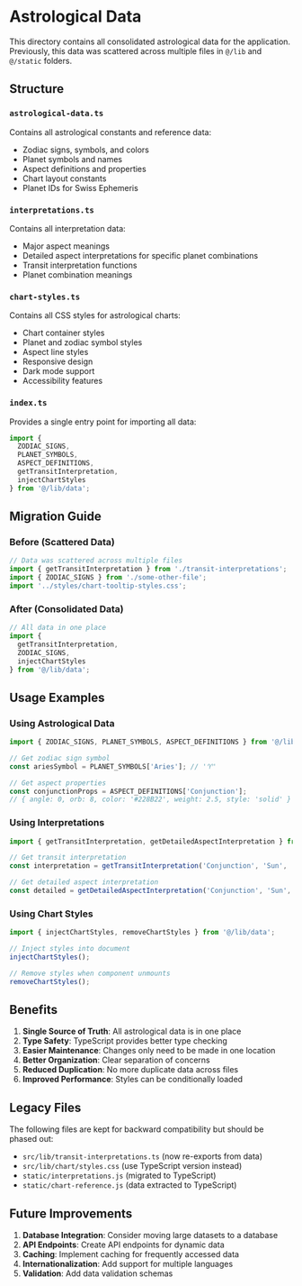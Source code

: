 # Astrological Data

This directory contains all consolidated astrological data for the application. Previously, this data was scattered across multiple files in `@/lib` and `@/static` folders.

## Structure

### `astrological-data.ts`
Contains all astrological constants and reference data:
- Zodiac signs, symbols, and colors
- Planet symbols and names
- Aspect definitions and properties
- Chart layout constants
- Planet IDs for Swiss Ephemeris

### `interpretations.ts`
Contains all interpretation data:
- Major aspect meanings
- Detailed aspect interpretations for specific planet combinations
- Transit interpretation functions
- Planet combination meanings

### `chart-styles.ts`
Contains all CSS styles for astrological charts:
- Chart container styles
- Planet and zodiac symbol styles
- Aspect line styles
- Responsive design
- Dark mode support
- Accessibility features

### `index.ts`
Provides a single entry point for importing all data:
```typescript
import { 
  ZODIAC_SIGNS, 
  PLANET_SYMBOLS, 
  ASPECT_DEFINITIONS,
  getTransitInterpretation,
  injectChartStyles 
} from '@/lib/data';
```

## Migration Guide

### Before (Scattered Data)
```typescript
// Data was scattered across multiple files
import { getTransitInterpretation } from './transit-interpretations';
import { ZODIAC_SIGNS } from './some-other-file';
import '../styles/chart-tooltip-styles.css';
```

### After (Consolidated Data)
```typescript
// All data in one place
import { 
  getTransitInterpretation,
  ZODIAC_SIGNS,
  injectChartStyles 
} from '@/lib/data';
```

## Usage Examples

### Using Astrological Data
```typescript
import { ZODIAC_SIGNS, PLANET_SYMBOLS, ASPECT_DEFINITIONS } from '@/lib/data';

// Get zodiac sign symbol
const ariesSymbol = PLANET_SYMBOLS['Aries']; // '♈'

// Get aspect properties
const conjunctionProps = ASPECT_DEFINITIONS['Conjunction'];
// { angle: 0, orb: 8, color: '#228B22', weight: 2.5, style: 'solid' }
```

### Using Interpretations
```typescript
import { getTransitInterpretation, getDetailedAspectInterpretation } from '@/lib/data';

// Get transit interpretation
const interpretation = getTransitInterpretation('Conjunction', 'Sun', 'Moon');

// Get detailed aspect interpretation
const detailed = getDetailedAspectInterpretation('Conjunction', 'Sun', 'Moon');
```

### Using Chart Styles
```typescript
import { injectChartStyles, removeChartStyles } from '@/lib/data';

// Inject styles into document
injectChartStyles();

// Remove styles when component unmounts
removeChartStyles();
```

## Benefits

1. **Single Source of Truth**: All astrological data is in one place
2. **Type Safety**: TypeScript provides better type checking
3. **Easier Maintenance**: Changes only need to be made in one location
4. **Better Organization**: Clear separation of concerns
5. **Reduced Duplication**: No more duplicate data across files
6. **Improved Performance**: Styles can be conditionally loaded

## Legacy Files

The following files are kept for backward compatibility but should be phased out:
- `src/lib/transit-interpretations.ts` (now re-exports from data)
- `src/lib/chart/styles.css` (use TypeScript version instead)
- `static/interpretations.js` (migrated to TypeScript)
- `static/chart-reference.js` (data extracted to TypeScript)

## Future Improvements

1. **Database Integration**: Consider moving large datasets to a database
2. **API Endpoints**: Create API endpoints for dynamic data
3. **Caching**: Implement caching for frequently accessed data
4. **Internationalization**: Add support for multiple languages
5. **Validation**: Add data validation schemas 